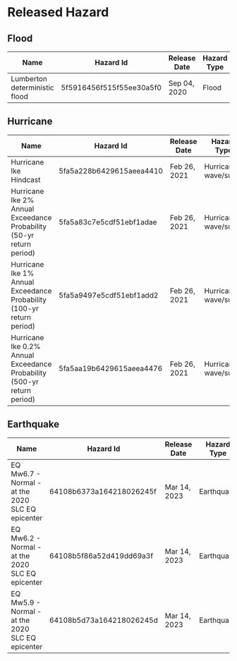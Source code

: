 # Released Hazard
## Flood
| Name | Hazard Id | Release Date | Hazard Type |
| ------- | ---------- | ---------- | ---------- |
| Lumberton deterministic flood | 5f5916456f515f55ee30a5f0 | Sep 04, 2020 | Flood |

## Hurricane
| Name | Hazard Id | Release Date | Hazard Type |
| ------- | ---------- | ---------- | ---------- |
| Hurricane Ike Hindcast | 5fa5a228b6429615aeea4410 | Feb 26, 2021 | Hurricane wave/surge|
| Hurricane Ike 2% Annual Exceedance Probability (50-yr return period) | 5fa5a83c7e5cdf51ebf1adae | Feb 26, 2021 | Hurricane wave/surge|
| Hurricane Ike 1% Annual Exceedance Probability (100-yr return period) | 5fa5a9497e5cdf51ebf1add2 | Feb 26, 2021 | Hurricane wave/surge|
| Hurricane Ike 0.2% Annual Exceedance Probability (500-yr return period) | 5fa5aa19b6429615aeea4476 | Feb 26, 2021 | Hurricane wave/surge|

## Earthquake
| Name | Hazard Id | Release Date | Hazard Type |
| ------- | ---------- |--------------| -- |
| EQ Mw6.7 - Normal - at the 2020 SLC EQ epicenter | 64108b6373a164218026245f | Mar 14, 2023 | Earthquake |
| EQ Mw6.2 - Normal - at the 2020 SLC EQ epicenter | 64108b5f86a52d419dd69a3f | Mar 14, 2023 | Earthquake |
| EQ Mw5.9 - Normal - at the 2020 SLC EQ epicenter | 64108b5d73a164218026245d | Mar 14, 2023 | Earthquake |
